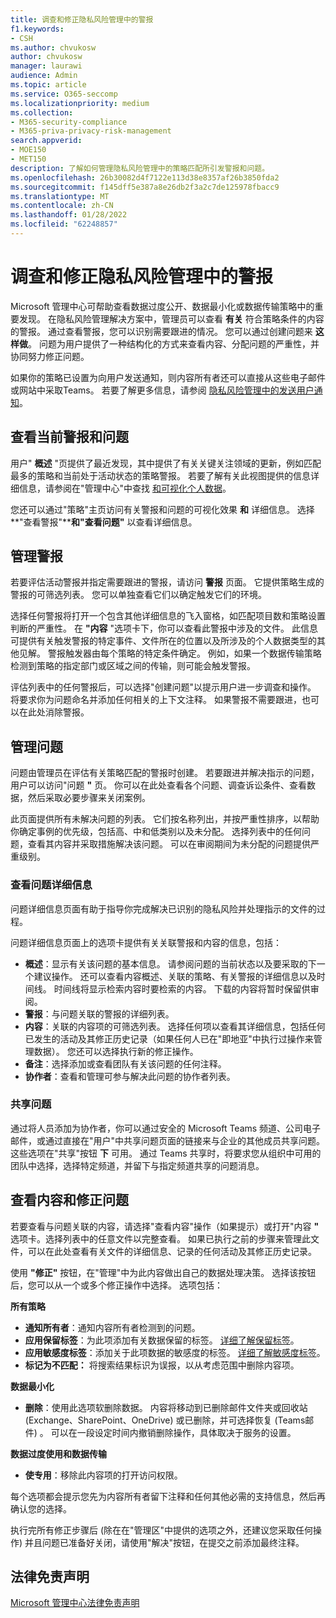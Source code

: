 ```yaml
---
title: 调查和修正隐私风险管理中的警报
f1.keywords:
- CSH
ms.author: chvukosw
author: chvukosw
manager: laurawi
audience: Admin
ms.topic: article
ms.service: O365-seccomp
ms.localizationpriority: medium
ms.collection:
- M365-security-compliance
- M365-priva-privacy-risk-management
search.appverid:
- MOE150
- MET150
description: 了解如何管理隐私风险管理中的策略匹配所引发警报和问题。
ms.openlocfilehash: 26b30082d4f7122e113d38e8357af26b3850fda2
ms.sourcegitcommit: f145dff5e387a8e26db2f3a2c7de125978fbacc9
ms.translationtype: MT
ms.contentlocale: zh-CN
ms.lasthandoff: 01/28/2022
ms.locfileid: "62248857"
---
```

# <a name="investigate-and-remediate-alerts-in-privacy-risk-management"></a>调查和修正隐私风险管理中的警报

Microsoft 管理中心可帮助查看数据过度公开、数据最小化或数据传输策略中的重要发现。 在隐私风险管理解决方案中，管理员可以查看 **有关** 符合策略条件的内容的警报。 通过查看警报，您可以识别需要跟进的情况。 您可以通过创建问题来 **这样做**。 问题为用户提供了一种结构化的方式来查看内容、分配问题的严重性，并协同努力修正问题。

如果你的策略已设置为向用户发送通知，则内容所有者还可以直接从这些电子邮件或网站中采取Teams。 若要了解更多信息，请参阅 [隐私风险管理中的发送用户通知](risk-management-notifications.md)。

## <a name="view-current-alerts-and-issues"></a>查看当前警报和问题

用户" **概述** "页提供了最近发现，其中提供了有关关键关注领域的更新，例如匹配最多的策略和当前处于活动状态的策略警报。 若要了解有关此视图提供的信息详细信息，请参阅在"管理中心"中查找 [和可视化个人数据](priva-data-profile.md)。

您还可以通过"策略"主页访问有关警报和问题的可视化效果 **和** 详细信息。 选择 **"查看警报"****和"查看问题"** 以查看详细信息。

## <a name="manage-alerts"></a>管理警报

若要评估活动警报并指定需要跟进的警报，请访问 **警报** 页面。 它提供策略生成的警报的可筛选列表。 您可以单独查看它们以确定触发它们的环境。

选择任何警报将打开一个包含其他详细信息的飞入窗格，如匹配项目数和策略设置判断的严重性。 在 **"内容** "选项卡下，你可以查看此警报中涉及的文件。 此信息可提供有关触发警报的特定事件、文件所在的位置以及所涉及的个人数据类型的其他见解。 警报触发器由每个策略的特定条件确定。 例如，如果一个数据传输策略检测到策略的指定部门或区域之间的传输，则可能会触发警报。

评估列表中的任何警报后，可以选择"创建问题"以提示用户进一步调查和操作。 将要求你为问题命名并添加任何相关的上下文注释。 如果警报不需要跟进，也可以在此处消除警报。

## <a name="manage-issues"></a>管理问题

问题由管理员在评估有关策略匹配的警报时创建。 若要跟进并解决指示的问题，用户可以访问"问题 **"** 页。 你可以在此处查看各个问题、调查诉讼条件、查看数据，然后采取必要步骤来关闭案例。

此页面提供所有未解决问题的列表。 它们按名称列出，并按严重性排序，以帮助你确定事例的优先级，包括高、中和低类别以及未分配。 选择列表中的任何问题，查看其内容并采取措施解决该问题。 可以在审阅期间为未分配的问题提供严重级别。

### <a name="review-issue-details"></a>查看问题详细信息

问题详细信息页面有助于指导你完成解决已识别的隐私风险并处理指示的文件的过程。

问题详细信息页面上的选项卡提供有关关联警报和内容的信息，包括：

- **概述**：显示有关该问题的基本信息。 请参阅问题的当前状态以及要采取的下一个建议操作。 还可以查看内容概述、关联的策略、有关警报的详细信息以及时间线。 时间线将显示检索内容时要检索的内容。 下载的内容将暂时保留供审阅。
- **警报**：与问题关联的警报的详细列表。
- **内容**：关联的内容项的可筛选列表。 选择任何项以查看其详细信息，包括任何已发生的活动及其修正历史记录（如果任何人已在"即地亚"中执行过操作来管理数据）。 您还可以选择执行新的修正操作。
- **备注**：选择添加或查看团队有关该问题的任何注释。
- **协作者**：查看和管理可参与解决此问题的协作者列表。

### <a name="share-the-issue"></a>共享问题

通过将人员添加为协作者，你可以通过安全的 Microsoft Teams 频道、公司电子邮件，或通过直接在"用户"中共享问题页面的链接来与企业的其他成员共享问题。 这些选项在"共享"按钮 **下** 可用。 通过 Teams 共享时，将要求您从组织中可用的团队中选择，选择特定频道，并留下与指定频道共享的问题消息。

## <a name="review-content-and-remediate-issues"></a>查看内容和修正问题

若要查看与问题关联的内容，请选择"查看内容"操作（如果提示）或打开"内容 **"** 选项卡。选择列表中的任意文件以完整查看。 如果已执行之前的步骤来管理此文件，可以在此处查看有关文件的详细信息、记录的任何活动及其修正历史记录。

使用 **"修正"** 按钮，在"管理"中为此内容做出自己的数据处理决策。 选择该按钮后，您可以从一个或多个修正操作中选择。 选项包括：

**所有策略**

- **通知所有者**：通知内容所有者检测到的问题。
- **应用保留标签**：为此项添加有关数据保留的标签。 [详细了解保留标签](/microsoft-365/compliance/create-apply-retention-labels)。
- **应用敏感度标签**：添加关于此项数据的敏感度的标签。 [详细了解敏感度标签](/microsoft-365/compliance/sensitivity-labels)。
- **标记为不匹配：** 将搜索结果标识为误报，以从考虑范围中删除内容项。

**数据最小化**

- **删除**：使用此选项软删除数据。 内容将移动到已删除邮件文件夹或回收站 (Exchange、SharePoint、OneDrive) 或已删除，并可选择恢复 (Teams邮件) 。 可以在一段设定时间内撤销删除操作，具体取决于服务的设置。

**数据过度使用和数据传输**

- **使专用**：移除此内容项的打开访问权限。

每个选项都会提示您先为内容所有者留下注释和任何其他必需的支持信息，然后再确认您的选择。

执行完所有修正步骤后 (除在在"管理区"中提供的选项之外，还建议您采取任何操作) 并且问题已准备好关闭，请使用"解决"按钮，在提交之前添加最终注释。

## <a name="legal-disclaimer"></a>法律免责声明

[Microsoft 管理中心法律免责声明](priva-disclaimer.md)
